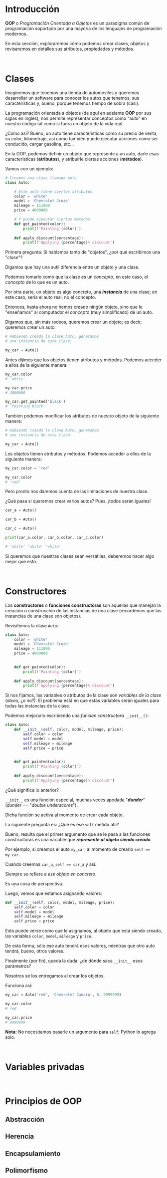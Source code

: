 # Introducción
**OOP** o *Programación Orientada a Objetos* es un paradigma común de programación soportado por una mayoría de los lenguajes de programación modernos.

En esta sección, exploraremos cómo podemos crear clases, objetos y revisaremos en detalles sus atributos, propiedades y métodos.

&nbsp;

# Clases
Imaginemos que tenemos una tienda de automóviles y queremos desarrollar un software para conocer los autos que tenemos, sus características y, bueno, porque tenemos tiempo de sobra (casi).

La programación orientada a objetos (de aquí en adelante **OOP** por sus siglas en inglés), nos permite representar conceptos como "auto" en nuestro código tal como si fuera un objeto de la vida real.

¿Cómo así? Bueno, un auto tiene características como su precio de venta, su color, kilometraje, así como también puede ejecutar acciones como ser conducido, cargar gasolina, etc...

En la OOP, podemos definir un objeto que represente a un auto, darle esas características (**atributos**), y atribuirle ciertas acciones (**métodos**).

Vamos con un ejemplo:

```Python
# Creamos una clase llamada Auto
class Auto:

    # Este auto tiene ciertos atributos
    color = 'white'
    model = 'Chevrolet Cruze'
    mileage = 111000
    price = 4000000

    # Y puede ejecutar ciertos métodos
    def get_painted(color):
        print(f'Painting {color}')
    
    def apply_discount(percentage):
        print(f'Applying {percentage}% discount')
```

Primera pregunta: Si hablamos tanto de "objetos", ¿por qué escribimos una "*clase*"?

Digamos que hay una sutil diferencia entre un objeto y una clase.

Podemos tomarlo como que la clase es un *concepto*, en este caso, el *concepto* de lo que es un auto.

Por otra parte, un objeto es algo concreto, una ***instancia*** de una clase; en este caso, sería el auto real, no el concepto.

Entonces, hasta ahora no hemos creado ningún objeto, sino que le "enseñamos" al computador el *concepto* (muy simplificado) de un auto.

Digamos que, sin más rodeos, queremos crear un objeto; es decir, queremos crear un auto:
```Python
# Habiendo creado la clase Auto, generamos
# una instancia de esta clase:

my_car = Auto()
```
Antes dijimos que los objetos tienen atributos y métodos. Podemos acceder a ellos de la siguiente manera:
```Python
my_car.color
# 'white'

my_car.price
# 4000000

my_car.get_painted('black')
# 'Painting black'
```

También podemos modificar los atributos de nuestro objeto de la siguiente manera:
```Python
# Habiendo creado la clase Auto, generamos
# una instancia de esta clase:

my_car = Auto()
```
Los objetos tienen atributos y métodos. Podemos acceder a ellos de la siguiente manera:
```Python
my_car.color = 'red'

my_car.color
# 'red'
```

Pero pronto nos daremos cuenta de las limitaciones de nuestra clase.

¿Qué pasa si queremos crear varios autos?
Pues, ¡todos serán iguales!

```Python
car_a = Auto()

car_b = Auto()

car_c = Auto()

print(car_a.color, car_b.color, car_c.color)

# 'white' 'white' 'white'
```

Si queremos que nuestras clases sean versátiles, deberemos hacer algo mejor que esto.

&nbsp;

# Constructores
Los **constructores** o **funciones constructoras** son aquellas que manejan la creación o *construcción* de las instancias de una clase (recordemos que las instancias de una clase son objetos).

Revisitemos la clase `Auto`:
```Python
class Auto:
    color = 'white'
    model = 'Chevrolet Cruze'
    mileage = 111000
    price = 4000000

    
    def get_painted(color):
        print(f'Painting {color}')
    
    def apply_discount(percentage):
        print(f'Applying {percentage}% discount')
```
Si nos fijamos, las variables o atributos de la clase son *variables de la clase* (obvio, ¿o no?). El problema está en que estas variables serán iguales para todas las instancias de la clase.

Podemos mejorarlo escribiendo una *función constructora* `__init__()`:
```Python
class Auto:
    def __init__(self, color, model, mileage, price):
        self.color = color
        self.model = model
        self.mileage = mileage
        self.price = price

    
    def get_painted(color):
        print(f'Painting {color}')
    
    def apply_discount(percentage):
        print(f'Applying {percentage}% discount')
```
¿Qué significa lo anterior?

`__init__` es una función especial, muchas veces apodada "***dunder***" (*dunder* == "*double underscores*").

Dicha función se activa al momento de crear cada objeto.

La siguiente pregunta es: ¿Qué es ese `self` metido ahí?

Bueno, resulta que el primer argumento que se le pasa a las funciones constructoras es una variable que ***represente al objeto siendo creado***.

Por ejemplo, si creamos el auto `my_car`, al momento de crearlo `self == my_car`.

Cuando creemos `car_a`, `self == car_a` y así.

Siempre se refiere a *ese objeto en concreto*.

Es una cosa de perspectiva.

Luego, vemos que estamos asignando valores:
```Python
def __init__(self, color, model, mileage, price):
    self.color = color
    self.model = model
    self.mileage = mileage
    self.price = price
```
Esto puede verse como que le asignamos, al objeto que está siendo creado, las variables `color`, `model`, `mileage` y `price`.

De esta forma, sólo ese auto tendrá esos valores, mientras que otro auto tendrá, bueno, otros valores.

Finalmente (por fin), queda la duda: ¿de dónde saca `__init__` esos parámetros?

Nosotros se los entregamos al crear los objetos.

Funciona así:
```Python
my_car = Auto('red', 'Chevrolet Camaro', 0, 9999999)

my_car.color
# red

my_car.price
# 9999999
```
**Nota:** No necesitamos pasarle un argumento para `self`; Python lo agrega solo.

&nbsp;

# Variables privadas

&nbsp;

# Principios de OOP
## Abstracción
## Herencia
## Encapsulamiento
## Polimorfismo
